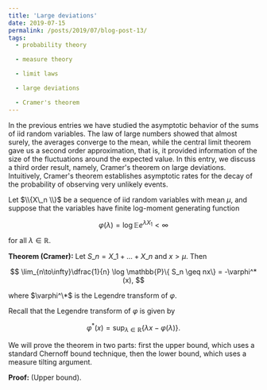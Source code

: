 ```yaml
---
title: 'Large deviations'
date: 2019-07-15
permalink: /posts/2019/07/blog-post-13/
tags:
  - probability theory

  - measure theory

  - limit laws

  - large deviations

  - Cramer's theorem
---
```


In the previous entries we have studied the asymptotic behavior of the sums of iid random variables. The law of large numbers showed that almost surely, the averages converge to the mean, while the central limit theorem gave us a second order approximation, that is, it provided information of the size of the fluctuations around the expected value. In this entry, we discuss a third order result, namely, Cramer's theorem on large deviations. Intuitively, Cramer's theorem establishes asymptotic rates for the decay of the probability of observing very unlikely events.

Let $\\{X\_n \\}$ be a sequence of iid random variables with mean $\mu$, and suppose that the variables have finite log-moment generating function

$$
\varphi(\lambda) = \log \mathbb{E}e^{\lambda X_1} \lt \infty
$$

for all $\lambda\in\mathbb{R}$.

**Theorem (Cramer):** Let $S\_n = X\_1 + \dots + X\_n$ and $x > \mu$. Then

$$
\lim_{n\to\infty}\dfrac{1}{n} \log \mathbb{P}\{ S_n \geq nx\} = -\varphi^*(x),
$$

where $\varphi^\*$ is the Legendre transform of $\varphi$.

Recall that the Legendre transform of $\varphi$ is given by

$$
\varphi^*(x) = \sup_{\lambda\in\mathbb{R}} \{\lambda x -\varphi(\lambda) \}.
$$

We will prove the theorem in two parts: first the upper bound, which uses a standard Chernoff bound technique, then the lower bound, which uses a measure tilting argument.

**Proof:** (Upper bound).
